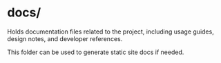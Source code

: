 # docs/

Holds documentation files related to the project, including usage guides, design notes, and developer references.

This folder can be used to generate static site docs if needed.
